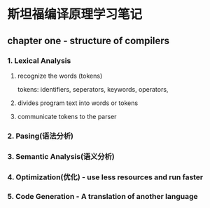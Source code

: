 # 斯坦福编译原理学习笔记

## chapter one - structure of compilers

### 1. Lexical Analysis

   1. recognize the words (tokens)

      tokens: identifiers, seperators, keywords, operators, 

   2. divides program text into words or tokens

   3. communicate tokens to the parser

### 2. Pasing(语法分析)

### 3. Semantic Analysis(语义分析)

### 4. Optimization(优化) - use less resources and run faster

### 5. Code Generation - A translation of another language